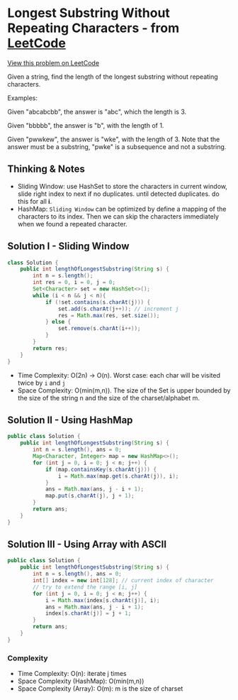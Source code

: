# Longest Substring Without Repeating Characters - from [LeetCode](https://leetcode.com)
[View this problem on LeetCode](https://leetcode.com/problems/longest-substring-without-repeating-characters/description/)

Given a string, find the length of the longest substring without repeating characters.

Examples:

Given "abcabcbb", the answer is "abc", which the length is 3.

Given "bbbbb", the answer is "b", with the length of 1.

Given "pwwkew", the answer is "wke", with the length of 3. Note that the answer must be a substring, "pwke" is a subsequence and not a substring.

## Thinking & Notes
* Sliding Window: use HashSet to store the characters in current window, slide right index to next if no duplicates. until detected duplicates. do this for all **i**.
* HashMap: `Sliding Window` can be optimized by define a mapping of the characters to its index. Then we can skip the characters immediately when we found a repeated character. 

## Solution I - Sliding Window
```java
class Solution {
    public int lengthOfLongestSubstring(String s) {
        int n = s.length();
        int res = 0, i = 0, j = 0;
        Set<Character> set = new HashSet<>();
        while (i < n && j < n){
            if (!set.contains(s.charAt(j))) {
                set.add(s.charAt(j++)); // increment j
                res = Math.max(res, set.size());
            } else {
                set.remove(s.charAt(i++));
            }
        }
        return res;
    }
}
```
* Time Complexity: O(2n) -> O(n). Worst case: each char will be visited twice by `i` and `j`
* Space Complexity: O(min(m,n)). The size of the Set is upper bounded by the size of the string n and the size of the charset/alphabet m.

## Solution II - Using HashMap
```java
public class Solution {
    public int lengthOfLongestSubstring(String s) {
        int n = s.length(), ans = 0;
        Map<Character, Integer> map = new HashMap<>(); 
        for (int j = 0, i = 0; j < n; j++) {
            if (map.containsKey(s.charAt(j))) {
                i = Math.max(map.get(s.charAt(j)), i);
            }
            ans = Math.max(ans, j - i + 1);
            map.put(s.charAt(j), j + 1);
        }
        return ans;
    }
}
```

## Solution III - Using Array with ASCII
```java
public class Solution {
    public int lengthOfLongestSubstring(String s) {
        int n = s.length(), ans = 0;
        int[] index = new int[128]; // current index of character
        // try to extend the range [i, j]
        for (int j = 0, i = 0; j < n; j++) {
            i = Math.max(index[s.charAt(j)], i);
            ans = Math.max(ans, j - i + 1);
            index[s.charAt(j)] = j + 1;
        }
        return ans;
    }
}
```

### Complexity
* Time Complexity: O(n): iterate j times
* Space Complexity (HashMap): O(min(m,n))
* Space Complexity (Array): O(m): m is the size of charset
